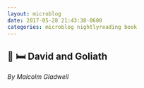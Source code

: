 ```yaml
---
layout: microblog
date: 2017-05-28 21:43:38-0600
categories: microblog nightlyreading book
---
```

## 📖 🛏 David and Goliath
*By Malcolm Gladwell*